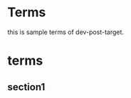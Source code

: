 # Terms
this is sample terms of dev-post-target.

[](posting-begin)
# terms
## section1

[](posting-end)
